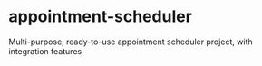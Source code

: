 # appointment-scheduler
Multi-purpose, ready-to-use appointment scheduler project, with integration features
